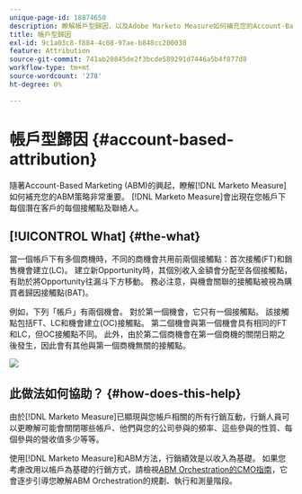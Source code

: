 ```yaml
---
unique-page-id: 18874650
description: 瞭解帳戶型歸因，以及Adobe Marketo Measure如何補充您的Account-Based Marketing (ABM)策略。
title: 帳戶型歸因
exl-id: 9c1a03c8-f884-4c08-97ae-b848cc200038
feature: Attribution
source-git-commit: 741ab20845de2f3bcde589291d7446a5b4f877d8
workflow-type: tm+mt
source-wordcount: '278'
ht-degree: 0%

---
```


# 帳戶型歸因 {#account-based-attribution}

隨著Account-Based Marketing (ABM)的興起，瞭解[!DNL Marketo Measure]如何補充您的ABM策略非常重要。 [!DNL Marketo Measure]會出現在您帳戶下每個潛在客戶的每個接觸點及聯絡人。

## [!UICONTROL What] {#the-what}

當一個帳戶下有多個商機時，不同的商機會共用前兩個接觸點：首次接觸(FT)和銷售機會建立(LC)。 建立新Opportunity時，其個別收入金額會分配至各個接觸點，有助於將Opportunity往漏斗下方移動。 務必注意，與機會關聯的接觸點被視為購買者歸因接觸點(BAT)。

例如，下列「帳戶」有兩個機會。 對於第一個機會，它只有一個接觸點。 該接觸點包括FT、LC和機會建立(OC)接觸點。 第二個機會與第一個機會具有相同的FT和LC，但OC接觸點不同。 此外，由於第二個商機會在第一個商機的關閉日期之後發生，因此會有其他與第一個商機無關的接觸點。

![](assets/1.jpg)

## 此做法如何協助？ {#how-does-this-help}

由於[!DNL Marketo Measure]已顯現與您帳戶相關的所有行銷互動，行銷人員可以更瞭解可能會關閉哪些帳戶、他們與您的公司參與的頻率、這些參與的性質、每個參與的營收值多少等等。

使用[!DNL Marketo Measure]和ABM方法，行銷績效是以收入為基礎。 如果您考慮改用以帳戶為基礎的行銷方式，請檢視[ABM Orchestration的CMO指南](https://engage.marketo.com/rs/460-TDH-945/images/BZ-CMOs-Guide-To-ABM-Orchestration-By-Bizible.pdf)，它會逐步引導您瞭解ABM Orchestration的規劃、執行和測量階段。
